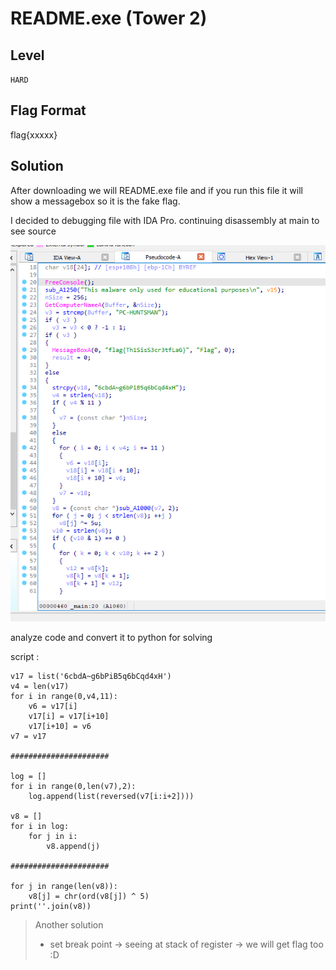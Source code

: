 # README.exe (Tower 2)
## Level
`HARD`
## Flag Format
flag{xxxxx}
## Solution
After downloading we will README.exe file
and if you run this file it will show a messagebox
so it is the fake flag.

I decided to debugging file with IDA Pro.
continuing disassembly at main to see source

![](pic/1.jpg)

analyze code and convert it to python for solving 

script : 
```
v17 = list('6cbdA~g6bPiB5q6bCqd4xH')
v4 = len(v17)
for i in range(0,v4,11):
    v6 = v17[i]
    v17[i] = v17[i+10]
    v17[i+10] = v6
v7 = v17

######################

log = []
for i in range(0,len(v7),2):
    log.append(list(reversed(v7[i:i+2])))

v8 = []
for i in log:
    for j in i:
        v8.append(j)

######################

for j in range(len(v8)):
    v8[j] = chr(ord(v8[j]) ^ 5)
print(''.join(v8))
```


> Another solution
> - set break point -> seeing at stack of register -> we will get flag too :D

